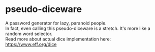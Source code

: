 # pseudo-diceware
A password generator for lazy, paranoid people.  
In fact, even calling this pseudo-diceware is a stretch. It's more like a random word selector.   
Read more about actual dice implementation here:  
https://www.eff.org/dice

